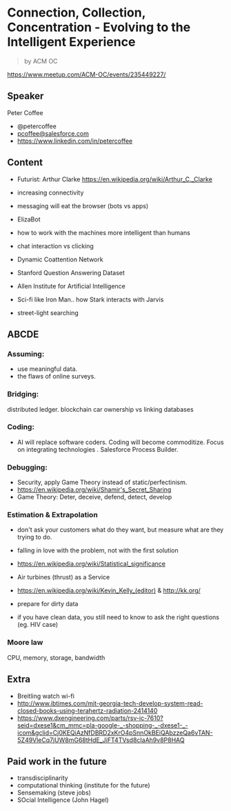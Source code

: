 # Connection, Collection, Concentration - Evolving to the Intelligent Experience

> by ACM OC

https://www.meetup.com/ACM-OC/events/235449227/

## Speaker

Peter Coffee

- @petercoffee
- pcoffee@salesforce.com
- https://www.linkedin.com/in/petercoffee

## Content

- Futurist: Arthur Clarke https://en.wikipedia.org/wiki/Arthur_C._Clarke
- increasing connectivity
- messaging will eat the browser (bots vs apps)
- ElizaBot
- how to work with the machines more intelligent than humans
- chat interaction vs clicking
- Dynamic Coattention Network
- Stanford Question Answering Dataset
- Allen Institute for Artificial Intelligence
- Sci-fi like Iron Man.. how Stark interacts with Jarvis

- street-light searching

## ABCDE

### Assuming: 

- use meaningful data. 
- the flaws of online surveys.

### Bridging: 

distributed ledger. blockchain car ownership vs linking databases

### Coding: 
- AI will replace software coders. Coding will become commoditize. Focus on integrating technologies . Salesforce Process Builder.

### Debugging: 
- Security, apply Game Theory instead of static/perfectinism.
- https://en.wikipedia.org/wiki/Shamir's_Secret_Sharing 
- Game Theory: Deter, deceive, defend, detect, develop

### Estimation & Extrapolation
- don't ask your customers what do they want, but measure what are they trying to do.
- falling in love with the problem, not with the first solution

- https://en.wikipedia.org/wiki/Statistical_significance
- Air turbines (thrust) as a Service
- https://en.wikipedia.org/wiki/Kevin_Kelly_(editor) & http://kk.org/
- prepare for dirty data
- if you have clean data, you still need to know to ask the right questions (eg. HIV case)


### Moore law
CPU, memory, storage, bandwidth

## Extra
- Breitling watch wi-fi
- http://www.ibtimes.com/mit-georgia-tech-develop-system-read-closed-books-using-terahertz-radiation-2414140
- https://www.dxengineering.com/parts/rsv-ic-7610?seid=dxese1&cm_mmc=pla-google-_-shopping-_-dxese1-_-icom&gclid=Cj0KEQiAzNfDBRD2xKrO4pSnnOkBEiQAbzzeQa6vTAN-5Z49VleCq7jUW8mG68tHdE_JiFT4TVsd8cIaAh9v8P8HAQ

## Paid work in the future

- transdisciplinarity
- computational thinking (institute for the future)
- Sensemaking (steve jobs)
- SOcial Intelligence (John Hagel)

